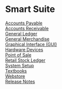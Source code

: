 # Smart Suite

<PageHeader />

[Accounts Payable](./ap/README.md)  
[Accounts Receivable](./ar/README.md)  
[General Ledger](./gl/README.md)  
[General Merchandise](./gm/README.md)  
[Graphical Interface (GUI)](./gui/README.md)  
[Hardware Devices](./hardware/README.md)  
[Point of Sale](./pos/README.md)  
[Retail Stock Ledger](./rsl/README.md)  
[System Setup](./system/README.md)  
[Textbooks](./text/README.md)  
[Webstore](./web/README.md)  
[Release Notes](./release-notes/README.md)  
  
<PageFooter />
